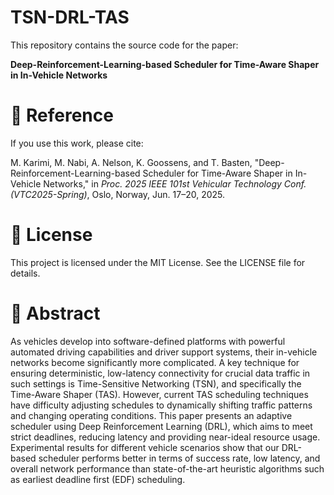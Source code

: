 # TSN-DRL-TAS
This repository contains the source code for the paper:

**Deep-Reinforcement-Learning-based Scheduler for Time-Aware Shaper in In-Vehicle Networks**  

# 🔬 Reference
If you use this work, please cite:

M. Karimi, M. Nabi, A. Nelson, K. Goossens, and T. Basten, "Deep-Reinforcement-Learning-based Scheduler for Time-Aware Shaper in In-Vehicle Networks," in *Proc. 2025 IEEE 101st Vehicular Technology Conf. (VTC2025-Spring)*, Oslo, Norway, Jun. 17–20, 2025.

# 📄 License
This project is licensed under the MIT License. See the LICENSE file for details.

# 📝 Abstract
As vehicles develop into software-defined platforms with powerful automated driving capabilities and driver support systems, their in-vehicle networks become significantly more complicated.  A key technique for ensuring deterministic, low-latency connectivity for crucial data traffic in such settings is Time-Sensitive Networking (TSN), and specifically the Time-Aware Shaper (TAS). However, current TAS scheduling techniques have difficulty adjusting schedules to dynamically shifting traffic patterns and changing operating conditions.  This paper presents an adaptive scheduler using Deep Reinforcement Learning (DRL), which aims to meet strict deadlines, reducing latency and providing near-ideal resource usage. Experimental results for different vehicle scenarios show that our DRL-based scheduler performs better in terms of success rate, low latency, and overall network performance than state-of-the-art heuristic algorithms such as earliest deadline first (EDF) scheduling. 

